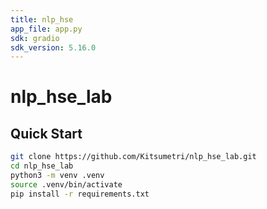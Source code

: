 ```yaml
---
title: nlp_hse
app_file: app.py
sdk: gradio
sdk_version: 5.16.0
---
```

# nlp_hse_lab

## Quick Start

```bash
git clone https://github.com/Kitsumetri/nlp_hse_lab.git
cd nlp_hse_lab
python3 -m venv .venv
source .venv/bin/activate
pip install -r requirements.txt
```
